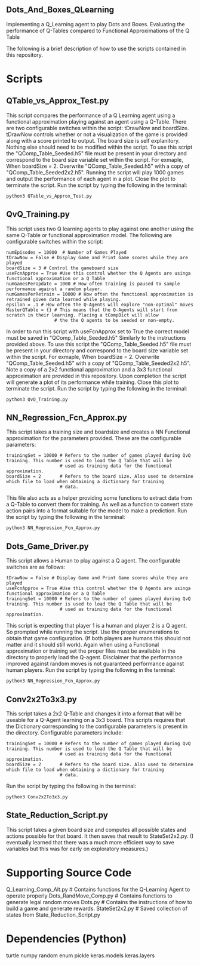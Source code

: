 ## Dots_And_Boxes_QLearning
Implementing a Q_Learning agent to play Dots and Boxes. Evaluating the performance of Q-Tables compared to Functional Approximations of the Q Table

The following is a brief description of how to use the scripts contained in this repository.

# Scripts
## QTable_vs_Approx_Test.py
  This script compares the performance of a Q Learning agent using a functional approximation playing against an agent using a Q-Table.
  There are two configurable switches within the script: tDrawNow and boardSize. tDrawNow controls whether or not a visualization of
  the game is provided along with a score printed to output. The board size is self explanitory. Nothing else should need to be
  modified within the script.
  To use this script the "QComp_Table_Seeded.h5" file must be present in your directory and correspond to the board size variable
  set within the script. For exmaple, When boardSize = 2. Overwrite "QComp_Table_Seeded.h5" with a copy of "QComp_Table_Seeded2x2.h5".
  Running the script will play 1000 games and output the performance of each agent in a plot. Close the plot to terminate the script.
  Run the script by typing the following in the terminal:
  
    python3 QTable_vs_Approx_Test.py
    
## QvQ_Training.py
  This script uses two Q learning agents to play against one another using the same Q-Table or functional approximation model. The
  following are configurable switches within the script:
  
    numEpisodes = 10000  # Number of Games Played  
    tDrawNow = False # Display Game and Print Game scores while they are played
    boardSize = 3 # Control the gameboard size
    useFcnApprox = True #Use this control whether the Q Agents are usinga functional approximation or a Q Table
    numGamesPerUpdate = 1000 # How often training is paused to sample performance against a random player.
    numGamesPerRetrain = 10000 # How often the functional approximation is retrained given data learned while playing.
    epsilon = .1 # How often the Q-Agents will explore "non-optimal" moves
    MasterQTable = {} # This means that the Q-Agents will start from scratch in their learning. Placing a tCompDict will allow
                      # the the Q agents to be seeded or non-empty.
                      
  In order to run this script with useFcnApprox set to True the correct model must be saved in "QComp_Table_Seeded.h5" Similarly to the
  instructions provided above. 
  To use this script the "QComp_Table_Seeded.h5" file must be present in your directory and correspond to the board size variable
  set within the script. For exmaple, When boardSize = 2. Overwrite "QComp_Table_Seeded.h5" with a copy of "QComp_Table_Seeded2x2.h5".
  Note a copy of a 2x2 functional approximation and a 3x3 functional approximation are provided in  this repository. Upon completion 
  the script will generate a plot of its performance while training. Close this plot to terminate the script.
  Run the script by typing the following in the terminal:
  
    python3 QvQ_Training.py
  
## NN_Regression_Fcn_Approx.py
  This script takes a training size and boardsize and creates a NN Functional approximation for the parameters provided.
  These are the configurable parameters:
  
    trainingSet = 10000 # Refers to the number of games played during QvQ training. This number is used to load the Q Table that will be
                        # used as training data for the functional approximation.
    boardSize = 2       # Refers to the board size. Also used to determine which file to load when obtaining a dictionary for training
                        # data.
                        
  This file also acts as a helper providing some functions to extract data from a Q-Table to convert them for training. As well as a
  function to convert state action pairs into a format suitable for the model to make a prediction.
  Run the script by typing the following in the terminal:
  
    python3 NN_Regression_Fcn_Approx.py
    
## Dots_Game_Driver.py
  This script allows a Human to play against a Q agent. The configurable switches are as follows:
  
    tDrawNow = False # Display Game and Print Game scores while they are played
    useFcnApprox = True #Use this control whether the Q Agents are usinga functional approximation or a Q Table
    trainingSet = 10000 # Refers to the number of games played during QvQ training. This number is used to load the Q Table that will be
                        # used as training data for the functional approximation.
                        
  This script is expecting that player 1 is a human and player 2 is a Q agent. So prompted while running the script. Use the proper
  enumerations to obtain that game configuration. (If both players are humans this should not matter and it should still work). Again
  when using a Functional approximation or training set the proper files must be available in the directory to properly load the
  Q-agent. Disclaimer that the performance improved against random moves is not guaranteed performance against human players.
  Run the script by typing the following in the terminal:
  
    python3 NN_Regression_Fcn_Approx.py
    
## Conv2x2To3x3.py
  This script takes a 2x2 Q-Table and changes it into a format that will be useable for a Q-Agent learning on a 3x3 board. 
  This scripts requires that the Dictionary corresponding to the configurable parameters is present in the directory.
  Configurable parameters include:
  
    trainingSet = 10000 # Refers to the number of games played during QvQ training. This number is used to load the Q Table that will be
                        # used as training data for the functional approximation.
    boardSize = 2       # Refers to the board size. Also used to determine which file to load when obtaining a dictionary for training
                        # data.
                        
  Run the script by typing the following in the terminal:
  
    python3 Conv2x2To3x3.py
    
## State_Reduction_Script.py
  This script takes a given board size and computes all possible states and actions possible for that board. It then saves that result
  to StateSet2x2.py. (I eventually learned that there was a much more efficient way to save variables but this was for early on
  exploratory measures.)

# Supporting Source Code
Q_Learning_Comp_Alt.py # Contains functions for the Q-Learning Agent to operate properly
Dots_RandMove_Comp.py # Contains functions to generate legal random moves
Dots.py # Contains the instructions of how to build a game and generate rewards.
StateSet2x2.py # Saved collection of states from State_Reduction_Script.py

# Dependencies (Python)
turtle
numpy
random
enum
pickle
keras.models
keras.layers


